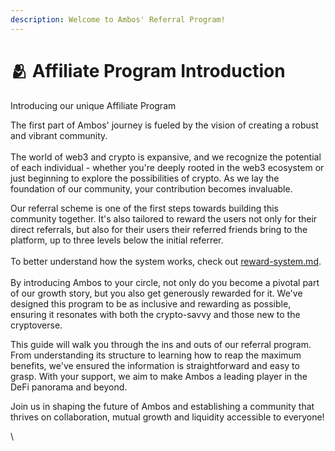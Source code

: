 ```yaml
---
description: Welcome to Ambos' Referral Program!
---
```


# 🫂 Affiliate Program Introduction

Introducing our unique Affiliate Program

The first part of Ambos' journey is fueled by the vision of creating a robust and vibrant community.\
\
The world of web3 and crypto is expansive, and we recognize the potential of each individual - whether you're deeply rooted in the web3 ecosystem or just beginning to explore the possibilities of crypto. As we lay the foundation of our community, your contribution becomes invaluable.

Our referral scheme is one of the first steps towards building this community together. It's also tailored to reward the users not only for their direct referrals, but also for their users their referred friends bring to the platform, up to three levels below the initial referrer. \
\
To better understand how the system works, check out [reward-system.md](reward-system.md "mention").\
\
By introducing Ambos to your circle, not only do you become a pivotal part of our growth story, but you also get generously rewarded for it. We've designed this program to be as inclusive and rewarding as possible, ensuring it resonates with both the crypto-savvy and those new to the cryptoverse.

This guide will walk you through the ins and outs of our referral program. From understanding its structure to learning how to reap the maximum benefits, we've ensured the information is straightforward and easy to grasp. With your support, we aim to make Ambos a leading player in the DeFi panorama and beyond.&#x20;

Join us in shaping the future of Ambos and establishing a community that thrives on collaboration, mutual growth and liquidity accessible to everyone!

\

